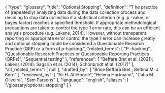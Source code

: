 {
    "type": "glossary",
    "title": "Optional Stopping",
    "definition": "T he practice of (repeatedly) analyzing data during the data collection process and deciding to stop data collection if a statistical criterion (e.g. p -value, or bayes factor) reaches a specified threshold. If appropriate methodological precautions are taken to control the type 1 error rate, this can be an efficient analysis procedure (e.g. Lakens, 2014). However, without transparent reporting or appropriate error control the type 1 error can increase greatly and optional stopping could be considered a Questionable Research Practice (QRP) or a form of p-hacking.",
    "related_terms": [
        "P -hacking",
        "Questionable Research Practices or Questionable Reporting Practices (QRPs)",
        "Sequential testing"
    ],
    "references": [
        "Beffara Bret et al. (2021); Lakens (2014); Sagarin et al. (2014); Schönbrodt et al. (2017)"
    ],
    "alt_related_terms": [
        null
    ],
    "drafted_by": [
        "Brice Beffara Bret ; Bettina M. J. Kern"
    ],
    "reviewed_by": [
        "Ali H. Al-Hoorie",
        "Helena Hartmann",
        "Catia M. Oliveira",
        "Sam Parsons"
    ],
    "language": "english",
    "aliases": [
        "/glossary/optional_stopping"
    ]
}
